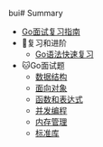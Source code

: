 bui# Summary

* [Go面试复习指南](README.md)
* 📘复习和进阶
    * [ Go语法快速复习](复习和进阶/Go语法快速复习.md)
* 🐱Go面试题
    * [数据结构](go面试题/数据结构.md)
    * [面向对象](go面试题/面向对象.md)
    * [函数和表达式](go面试题/函数和表达式.md)
    * [并发编程](go面试题/并发编程.md)
    * [内存管理](go面试题/内存管理.md)
    * [标准库](go面试题/标准库.md)